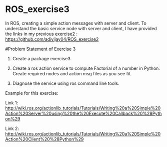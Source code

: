 # ROS_exercise3
In ROS, creating a simple action messages with server and client. To understand the basic service node with server and client, I have provided the links in my previous exercise2 : https://github.com/adivijay04/ROS_exercise2

#Problem Statement of Exercise 3
1. Create a package exercise3

2. Create a ros action service to compute Factorial of a number in Python. Create required nodes and action msg files as you see fit.

3. Diagnose the service using ros command line tools.

Example for this exercise:

Link 1: http://wiki.ros.org/actionlib_tutorials/Tutorials/Writing%20a%20Simple%20Action%20Server%20using%20the%20Execute%20Callback%20%28Python%29

Link 2: http://wiki.ros.org/actionlib_tutorials/Tutorials/Writing%20a%20Simple%20Action%20Client%20%28Python%29
